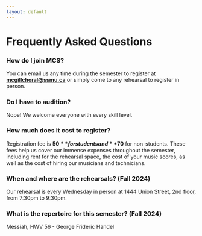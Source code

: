 ```yaml
---
layout: default
---
```


# Frequently Asked Questions

### How do I join MCS?
You can email us any time during the semester to register at **mcgillchoral@ssmu.ca** or simply come to any rehearsal to register in person.

### Do I have to audition?
Nope! We welcome everyone with every skill level.

### How much does it cost to register?
Registration fee is **$50** for students and **$70** for non-students. These fees help us cover our immense expenses throughout the semester, including rent for the rehearsal space, the cost of your music scores, as well as the cost of hiring our musicians and technicians.

### When and where are the rehearsals? (Fall 2024)
Our rehearsal is every Wednesday in person at 1444 Union Street, 2nd floor, from 7:30pm to 9:30pm.

### What is the repertoire for this semester? (Fall 2024)
Messiah, HWV 56 - George Frideric Handel